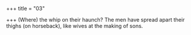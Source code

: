 +++
title = "03"

+++
(Where) the whip on their haunch? The men have spread apart their  thighs (on horseback),
like wives at the making of sons.